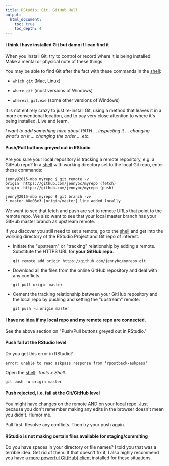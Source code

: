 ```yaml
---
title: RStudio, Git, GitHub Hell
output:
  html_document:
    toc: true
    toc_depth: 4
---
```


#### I think I have installed Git but damn if I can find it

When you install Git, try to control or record where it is being installed! Make a mental or physical note of these things.

You may be able to find Git after the fact with these commands in the [shell](git09_shell.html):

* `which git` (Mac, Linux)

* `where git` (most versions of Windows)

* `whereis git.exe` (some other versions of Windows)

It is not entirely crazy to just re-install Git, using a method that leaves it in a more conventional location, and to pay very close attention to where it's being installed. Live and learn.

*I want to add something here about PATH ... inspecting it ... changing what's on it ... changing the order ... etc.*

#### Push/Pull buttons greyed out in RStudio

Are you sure your local repository is tracking a remote repository, e.g. a GitHub repo? In a [shell](git09_shell.html) with working directory set to the local Git repo, enter these commands:
  
``` shell
jenny@2015-mbp myrepo $ git remote -v
origin	https://github.com/jennybc/myrepo (fetch)
origin	https://github.com/jennybc/myrepo (push)

jenny@2015-mbp myrepo $ git branch -vv
* master b8e03e3 [origin/master] line added locally
```

We want to see that fetch and push are set to remote URLs that point to the remote repo. We also want to see that your local master branch has your GitHub master branch as upstream remote.

If you discover you still need to set a remote, go to the [shell](git09_shell.html) and get into the working directory of the RStudio Project and Git repo of interest.

  * Initiate the "upstream" or "tracking" relationship by adding a remote. Substitute the HTTPS URL for **your GitHub repo**.

    ``` shell
    git remote add origin https://github.com/jennybc/myrepo.git
    ```
  * Download all the files from the online GitHub repository and deal with any conflicts.
  
    ``` shell
    git pull origin master
    ```

  * Cement the tracking relationship between your GitHub repository and the local repo by pushing and setting the "upstream" remote:
  
    ``` shell
    git push -u origin master
    ```

#### I have no idea if my local repo and my remote repo are connected.

See the above section on "Push/Pull buttons greyed out in RStudio."

#### Push fail at the RStudio level

Do you get this error in RStudio?

```
error: unable to read askpass response from 'rpostback-askpass'
```

Open the [shell](git09_shell.html): *Tools > Shell*.

``` shell
git push -u origin master
```

#### Push rejected, i.e. fail at the Git/GitHub level

You might have changes on the remote AND on your local repo. Just because you don't remember making any edits in the browser doesn't mean you didn't. Humor me.

Pull first. Resolve any conflicts. Then try your push again.

#### RStudio is not making certain files available for staging/commiting

Do you have spaces in your directory or file names? I told you that was a terrible idea. Get rid of them. If that doesn't fix it, I also highly recommend you have a [more powerful Git(Hub) client](git02_git-clients.html) installed for these situations.
